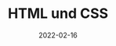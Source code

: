 ---
title: "HTML und CSS"
type: docs
weight: 2
date: 2022-02-16
description: >
    Webseiten erstellen mit HTML und CSS.
---